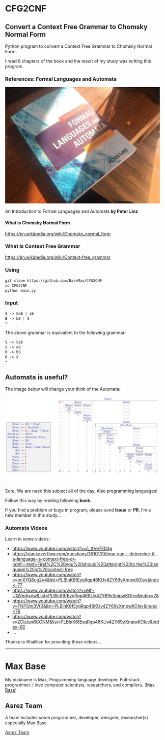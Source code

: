 # CFG2CNF

## Convert a Context Free Grammar to Chomsky Normal Form

Python program to convert a Context Free Grammar to Chomsky Normal Form.

I read 6 chapters of the book and the result of my study was writing this program.

### References: Formal Languages and Automata

![Context Free Grammar Book](book.jpg)

An Introduction to Formal Languages and Automata **by Peter Linz**

#### What is Chomsky Normal Form

https://en.wikipedia.org/wiki/Chomsky_normal_form

### What is Context Free Grammar

https://en.wikipedia.org/wiki/Context-free_grammar

### Using

```
git clone https://github.com/BaseMax/CFG2CNF
cd CFG2CNF
python main.py
```

### Input

```
S -> SaB | aB
B -> bB | $
*
```

The above grammar is equivalent to the following grammar:

```
S -> SaB
S -> aB
B -> bB
B -> $
*
```

## Automata is useful?

The image below will change your think of the Automata:

![Grammer sample image](grammer.jpg)

Sure, We are need this subject all of the day, Also programming languages!

Follow this way by reading following **book**.

If you find a problem or bugs in program, please send **Issue** or **PR**, i'm a new member in this study...

### Automata Videos

Learn in some videos:

- https://www.youtube.com/watch?v=5_tfVe7ED3g
- https://stackoverflow.com/questions/3510109/how-can-i-determine-if-a-language-is-context-free-or-not#:~:text=First%2C%20you%20should%20attempt%20to,the%20language%20is%20context-free
- https://www.youtube.com/watch?v=mlXYQ8ug2v4&list=PLBlnK6fEyqRgp46KUv4ZY69yXmpwKOIev&index=77
- https://www.youtube.com/watch?v=Mh-UQVmAxnw&list=PLBlnK6fEyqRgp46KUv4ZY69yXmpwKOIev&index=78
- https://www.youtube.com/watch?v=FNPSlnj3Vt0&list=PLBlnK6fEyqRgp46KUv4ZY69yXmpwKOIev&index=79
- https://www.youtube.com/watch?v=ZCbJan6CGNM&list=PLBlnK6fEyqRgp46KUv4ZY69yXmpwKOIev&index=80
- ...

Thanks to Khalilian for providing these videos...

---------

# Max Base

My nickname is Max, Programming language developer, Full-stack programmer. I love computer scientists, researchers, and compilers. ([Max Base](https://maxbase.org/))

## Asrez Team

A team includes some programmer, developer, designer, researcher(s) especially Max Base.

[Asrez Team](https://www.asrez.com/)


